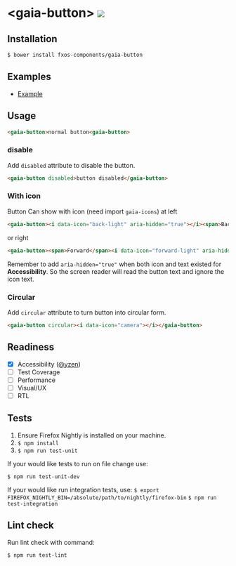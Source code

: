 # &lt;gaia-button&gt; [![](https://travis-ci.org/fxos-components/gaia-button.svg)](https://travis-ci.org/fxos-components/gaia-button)

## Installation

```bash
$ bower install fxos-components/gaia-button
```

## Examples

- [Example](http://fxos-components.github.io/gaia-button/)

## Usage

```html
<gaia-button>normal button<gaia-button>
```

### disable

Add `disabled` attribute to disable the button.

```html
<gaia-button disabled>button disabled</gaia-button>
```

### With icon

Button Can show with icon (need import `gaia-icons`) at left

```html
<gaia-button><i data-icon="back-light" aria-hidden="true"></i><span>Back</span></gaia-button>
```

or right

```html
<gaia-button><span>Forward</span><i data-icon="forward-light" aria-hidden="true"></i></gaia-button>
```

Remember to add `aria-hidden="true"` when both icon and text existed for **Accessibility**. So the screen reader will read the button text and ignore the icon text.

### Circular

Add `circular` attribute to turn button into circular form.

```html
<gaia-button circular><i data-icon="camera"></i></gaia-button>
```

## Readiness

- [x] Accessibility ([@yzen](https://github.com/yzen))
- [ ] Test Coverage
- [ ] Performance
- [ ] Visual/UX
- [ ] RTL

## Tests

1. Ensure Firefox Nightly is installed on your machine.
2. `$ npm install`
3. `$ npm run test-unit`

If your would like tests to run on file change use:

`$ npm run test-unit-dev`

If your would like run integration tests, use:
`$ export FIREFOX_NIGHTLY_BIN=/absolute/path/to/nightly/firefox-bin`
`$ npm run test-integration`

## Lint check

Run lint check with command:

`$ npm run test-lint`
